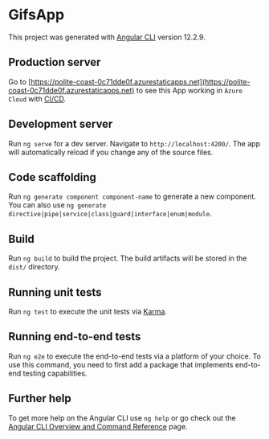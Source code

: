 # GifsApp

This project was generated with [Angular CLI](https://github.com/angular/angular-cli) version 12.2.9.

## Production server

Go to [https://polite-coast-0c71dde0f.azurestaticapps.net](https://polite-coast-0c71dde0f.azurestaticapps.net) to see this App working in `Azure Cloud` with [CI/CD](https://github.com/jmicheldelibua/02-GifsApp/actions).

## Development server

Run `ng serve` for a dev server. Navigate to `http://localhost:4200/`. The app will automatically reload if you change any of the source files.

## Code scaffolding

Run `ng generate component component-name` to generate a new component. You can also use `ng generate directive|pipe|service|class|guard|interface|enum|module`.

## Build

Run `ng build` to build the project. The build artifacts will be stored in the `dist/` directory.

## Running unit tests

Run `ng test` to execute the unit tests via [Karma](https://karma-runner.github.io).

## Running end-to-end tests

Run `ng e2e` to execute the end-to-end tests via a platform of your choice. To use this command, you need to first add a package that implements end-to-end testing capabilities.

## Further help

To get more help on the Angular CLI use `ng help` or go check out the [Angular CLI Overview and Command Reference](https://angular.io/cli) page.
